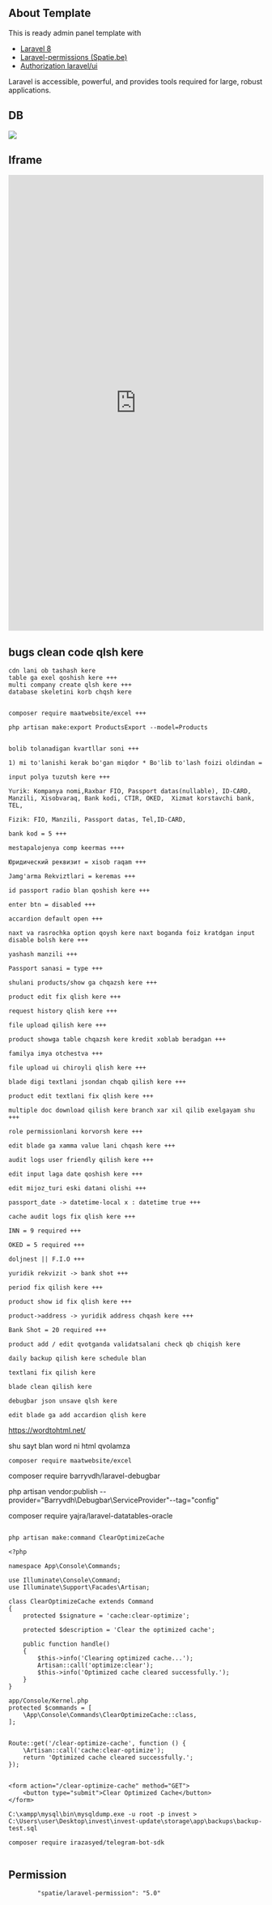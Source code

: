 ## About Template

This is ready admin panel template with
- [Laravel 8](https://laravel.com/docs/8.x)
- [Laravel-permissions (Spatie.be)](https://spatie.be/docs/laravel-permission/v3/introduction)
- [Authorization laravel/ui](https://github.com/laravel/ui)

Laravel is accessible, powerful, and provides tools required for large, robust applications.

## DB

<img src="./db.png"/>

## Iframe

<iframe src="https://dbdiagram.io/d/664f2659f84ecd1d22f46bcf" width="100" height="100" style="margin: auto; display: flex;justify-content: center; width: 100%; height: 900px;" frameborder="0"></iframe>


## bugs clean code qlsh kere
```
cdn lani ob tashash kere
table ga exel qoshish kere +++
multi company create qlsh kere +++
database skeletini korb chqsh kere 


composer require maatwebsite/excel +++

php artisan make:export ProductsExport --model=Products


bolib tolanadigan kvartllar soni +++

1) mi to'lanishi kerak bo'gan miqdor * Bo'lib to'lash foizi oldindan = 

input polya tuzutsh kere +++

Yurik: Kompanya nomi,Raxbar FIO, Passport datas(nullable), ID-CARD,  Manzili, Xisobvaraq, Bank kodi, CTIR, OKED,  Xizmat korstavchi bank, TEL,

Fizik: FIO, Manzili, Passport datas, Tel,ID-CARD,

bank kod = 5 +++

mestapalojenya comp keermas ++++
 
Юридический реквизит = xisob raqam +++

Jamg'arma Rekviztlari = keremas +++

id passport radio blan qoshish kere +++

enter btn = disabled +++

accardion default open +++

naxt va rasrochka option qoysh kere naxt boganda foiz kratdgan input disable bolsh kere +++

yashash manzili +++

Passport sanasi = type +++

shulani products/show ga chqazsh kere +++

product edit fix qlish kere +++

request history qlish kere +++

file upload qilish kere +++

product showga table chqazsh kere kredit xoblab beradgan +++

familya imya otchestva +++

file upload ui chiroyli qlish kere +++

blade digi textlani jsondan chqab qilish kere +++

product edit textlani fix qlish kere +++

multiple doc download qilish kere branch xar xil qilib exelgayam shu +++

role permissionlani korvorsh kere +++

edit blade ga xamma value lani chqash kere +++

audit logs user friendly qilish kere +++

edit input laga date qoshish kere +++

edit mijoz_turi eski datani olishi +++

passport_date -> datetime-local x : datetime true +++

cache audit logs fix qlish kere +++

INN = 9 required +++

OKED = 5 required +++

doljnest || F.I.O +++

yuridik rekvizit -> bank shot +++

period fix qilish kere +++

product show id fix qlish kere +++

product->address -> yuridik address chqash kere +++

Bank Shot = 20 required +++

product add / edit qvotganda validatsalani check qb chiqish kere

daily backup qilish kere schedule blan 

textlani fix qilish kere

blade clean qilish kere 

debugbar json unsave qlsh kere

edit blade ga add accardion qlish kere 

```


<a href="https://wordtohtml.net/">https://wordtohtml.net/</a>

shu sayt blan word ni html qvolamza

```
composer require maatwebsite/excel
```

composer require barryvdh/laravel-debugbar

php artisan vendor:publish --provider="Barryvdh\Debugbar\ServiceProvider"--tag="config"

composer require yajra/laravel-datatables-oracle

```

php artisan make:command ClearOptimizeCache

<?php

namespace App\Console\Commands;

use Illuminate\Console\Command;
use Illuminate\Support\Facades\Artisan;

class ClearOptimizeCache extends Command
{
    protected $signature = 'cache:clear-optimize';

    protected $description = 'Clear the optimized cache';

    public function handle()
    {
        $this->info('Clearing optimized cache...');
        Artisan::call('optimize:clear');
        $this->info('Optimized cache cleared successfully.');
    }
}

app/Console/Kernel.php
protected $commands = [
    \App\Console\Commands\ClearOptimizeCache::class,
];


Route::get('/clear-optimize-cache', function () {
    \Artisan::call('cache:clear-optimize');
    return 'Optimized cache cleared successfully.';
});


<form action="/clear-optimize-cache" method="GET">
    <button type="submit">Clear Optimized Cache</button>
</form>

```

```
C:\xampp\mysql\bin\mysqldump.exe -u root -p invest > C:\Users\user\Desktop\invest\invest-update\storage\app\backups\backup-test.sql

composer require irazasyed/telegram-bot-sdk


```


## Permission
```
        "spatie/laravel-permission": "5.0"
```
